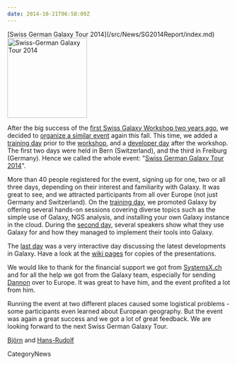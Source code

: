 ```yaml
---
date: 2014-10-21T06:58:09Z
---
```

<div class='newsItemHeader'>[Swiss German Galaxy Tour 2014](/src/News/SG2014Report/index.md)</div>

<div class='right'><a href='/Events/SG2014'><img src='/Images/Logos/SG2014Logo400.png' alt='Swiss-German Galaxy Tour 2014' width="180" /></a></div>


After the big success of the [first Swiss Galaxy Workshop two years ago](/src/Events/Switzerland2012/index.md), we decided to [organize a similar event](/src/Events/SG2014/index.md) again this fall. This time, we added a [training day](/Events/Switzerland2014/trainingday) prior to the [workshop](/Events/Switzerland2014), and a [developer day](/Events/Germany2014) after the workshop. The first two days were held in Bern (Switzerland), and the third in Freiburg (Germany). Hence we called the whole event: "[Swiss German Galaxy Tour 2014](/src/Events/SG2014/index.md)".

More than 40 people registered for the event, signing up for one, two or all three days, depending on their interest and familiarity with Galaxy. It was great to see, and we attracted participants from all over Europe (not just Germany and Switzerland). On the [training day](/src/Events/Switzerland2014/trainingday/index.md), we promoted Galaxy by offering several hands-on sessions covering diverse topics such as the simple use of Galaxy, NGS analysis, and installing your own Galaxy instance in the cloud. During the [second day](/src/Events/Switzerland2014/index.md), several speakers show what they use Galaxy for and how they managed to implement their tools into Galaxy.

The [last day](/src/Events/Germany2014/index.md) was a very interactive day discussing the latest developments in Galaxy. Have a look at the [wiki pages](/src/Events/SG2014/index.md) for copies of the presentations.

We would like to thank for the financial support we got from [SystemsX.ch](http://www.systemsx.ch/) and for all the help we got from the Galaxy team, especially for sending [Dannon](/src/DannonBaker/index.md) over to Europe. It was great to have him, and the event profited a lot from him.

Running the event at two different places caused some logistical problems - some participants even learned about European geography. But the event was again a great success and we got a lot of great feedback. We are looking forward to the next Swiss German Galaxy Tour.

[Björn](/src/BjoernGruening/index.md) and [Hans-Rudolf](/src/HansrudolfHotz/index.md)

CategoryNews
